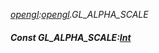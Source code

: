 _[opengl](../../modules/opengl/opengl-module.md):[opengl](../../modules/opengl/opengl-module.md).GL\_ALPHA\_SCALE_
##### Const GL\_ALPHA\_SCALE:[Int](../../modules/wonkey/wonkey-types-int.md)
